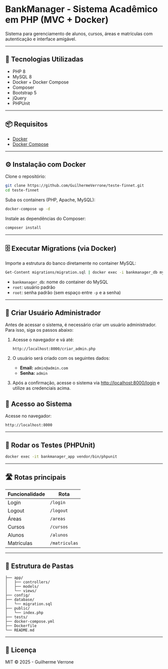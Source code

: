 # BankManager - Sistema Acadêmico em PHP (MVC + Docker)

Sistema para gerenciamento de alunos, cursos, áreas e matrículas com autenticação e interface amigável.

---

## 🚀 Tecnologias Utilizadas

- PHP 8
- MySQL 8
- Docker + Docker Compose
- Composer
- Bootstrap 5
- jQuery
- PHPUnit

---

## 📦 Requisitos

- [Docker](https://www.docker.com/)
- [Docker Compose](https://docs.docker.com/compose/)

---

## ⚙️ Instalação com Docker

Clone o repositório:

```bash
git clone https://github.com/GuilhermeVerrone/teste-finnet.git
cd teste-finnet
```

Suba os containers (PHP, Apache, MySQL):

```bash
docker-compose up -d
```

Instale as dependências do Composer:

```bash
composer install
```

---

## 🗄️ Executar Migrations (via Docker)

Importe a estrutura do banco diretamente no container MySQL:

```bash
Get-Content migrations/migration.sql | docker exec -i bankmanager_db mysql -u root -proot bankmanager
```

- `bankmanager_db`: nome do container do MySQL
- `root`: usuário padrão
- `root`: senha padrão (sem espaço entre `-p` e a senha)

---

## 👤 Criar Usuário Administrador

Antes de acessar o sistema, é necessário criar um usuário administrador.  
Para isso, siga os passos abaixo:

1. Acesse o navegador e vá até:

   ```
   http://localhost:8000/criar_admin.php
   ```

2. O usuário será criado com os seguintes dados:

   - **Email:** `admin@admin.com`
   - **Senha:** `admin`

3. Após a confirmação, acesse o sistema via [http://localhost:8000/login](http://localhost:8000/login) e utilize as credenciais acima.

## 👤 Acesso ao Sistema

Acesse no navegador:

```
http://localhost:8000
```

---

## 🧪 Rodar os Testes (PHPUnit)

```bash
docker exec -it bankmanager_app vendor/bin/phpunit
```

---

## 🛣️ Rotas principais

| Funcionalidade | Rota          |
| -------------- | ------------- |
| Login          | `/login`      |
| Logout         | `/logout`     |
| Áreas          | `/areas`      |
| Cursos         | `/cursos`     |
| Alunos         | `/alunos`     |
| Matrículas     | `/matriculas` |

---

## 📁 Estrutura de Pastas

```
├── app/
│   ├── controllers/
│   ├── models/
│   └── views/
├── config/
├── database/
│   └── migration.sql
├── public/
│   └── index.php
├── tests/
├── docker-compose.yml
├── Dockerfile
└── README.md
```

---

## 📄 Licença

MIT © 2025 - Guilherme Verrone
